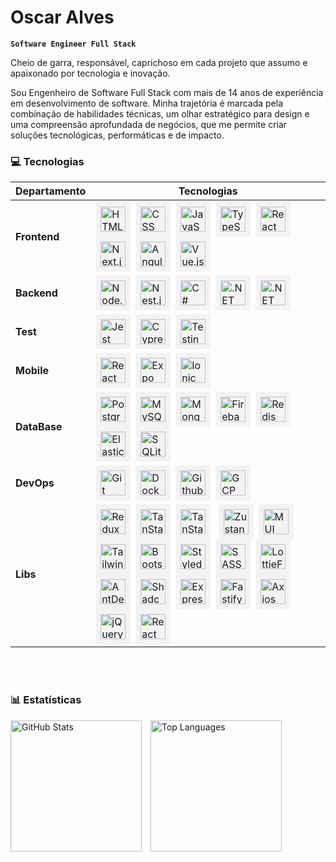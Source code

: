 # Oscar Alves

**`Software Engineer Full Stack`**

Cheio de garra, responsável, caprichoso em cada projeto que assumo e apaixonado por tecnologia e inovação.

Sou Engenheiro de Software Full Stack com mais de 14 anos de experiência em desenvolvimento de software. Minha trajetória é marcada pela combinação de habilidades técnicas, um olhar estratégico para design e uma compreensão aprofundada de negócios, que me permite criar soluções tecnológicas, performáticas e de impacto.

### 💻 Tecnologias

| Departamento       | Tecnologias                                                                                                                                                                                                                                                                                                                                                                                                                                                                                                                                                                                                                                                                                                                                                                                                                                                                                                                                                                                                                                                                                                                                                                                                                                                                                                                                                                                                                                                                                                                                                                                                                                                                                                                                                                                                                                                                                       |
| ------------------ | ------------------------------------------------------------------------------------------------------------------------------------------------------------------------------------------------------------------------------------------------------------------------------------------------------------------------------------------------------------------------------------------------------------------------------------------------------------------------------------------------------------------------------------------------------------------------------------------------------------------------------------------------------------------------------------------------------------------------------------------------------------------------------------------------------------------------------------------------------------------------------------------------------------------------------------------------------------------------------------------------------------------------------------------------------------------------------------------------------------------------------------------------------------------------------------------------------------------------------------------------------------------------------------------------------------------------------------------------------------------------------------------------------------------------------------------------------------------------------------------------------------------------------------------------------------------------------------------------------------------------------------------------------------------------------------------------------------------------------------------------------------------------------------------------------------------------------------------------------------------------------------------------- |
| **Frontend**       | <div style="margin-right:8px;background:#f3f3f3;padding:8px;display:inline-block;"><img alt="HTML" title="HTML" height="40" src="https://cdn.jsdelivr.net/gh/devicons/devicon@latest/icons/html5/html5-original.svg" /></div><img alt="CSS" title="CSS" height="40" style="margin-right:8px;background:#f3f3f3;padding:8px" src="https://cdn.jsdelivr.net/gh/devicons/devicon@latest/icons/css3/css3-original.svg" /><img alt="JavaScript" title="JavaScript" height="40" style="margin-right:8px;background:#f3f3f3;padding:8px" src="https://cdn.jsdelivr.net/gh/devicons/devicon@latest/icons/javascript/javascript-original.svg" /><img alt="TypeScript" title="TypeScript" height="40" style="margin-right:8px;background:#f3f3f3;padding:8px" src="https://cdn.jsdelivr.net/gh/devicons/devicon@latest/icons/typescript/typescript-original.svg" /><img alt="React" title="React" height="40" style="margin-right:8px;background:#f3f3f3;padding:8px" src="https://cdn.jsdelivr.net/gh/devicons/devicon@latest/icons/react/react-original.svg" /><img alt="Next.js" title="Next.js" height="40" style="margin-right:8px;background:#f3f3f3;padding:8px" src="https://cdn.jsdelivr.net/gh/devicons/devicon@latest/icons/nextjs/nextjs-original.svg" /><img alt="Angular" title="Angular" height="40" style="margin-right:8px;background:#f3f3f3;padding:8px" src="https://cdn.jsdelivr.net/gh/devicons/devicon/icons/angularjs/angularjs-original.svg" /><img alt="Vue.js" title="Vue.js" height="40" style="margin-right:8px;background:#f3f3f3;padding:8px" src="https://cdn.jsdelivr.net/gh/devicons/devicon@latest/icons/vuejs/vuejs-original.svg" />                                                                                                                                                                                                                                                                                                                                                                                                                                                                                                              |
| **Backend**        | <img alt="Node.js" title="Node.js" height="40" style="margin-right:8px;background:#f3f3f3;padding:8px" src="https://cdn.jsdelivr.net/gh/devicons/devicon/icons/nodejs/nodejs-original.svg" /><img alt="Nest.js" title="Nest.js" height="40" style="margin-right:8px;background:#f3f3f3;padding:8px" src="https://cdn.jsdelivr.net/gh/devicons/devicon@latest/icons/nestjs/nestjs-original.svg" /><img alt="C#" title="C#" height="40" style="margin-right:8px;background:#f3f3f3;padding:8px" src="https://cdn.jsdelivr.net/gh/devicons/devicon/icons/csharp/csharp-original.svg" /><img alt=".NET" title=".NET" height="40" style="margin-right:8px;background:#f3f3f3;padding:8px" src="https://cdn.jsdelivr.net/gh/devicons/devicon/icons/dot-net/dot-net-plain-wordmark.svg" /><img alt=".NET Core" title=".NET Core" height="40" style="margin-right:8px;background:#f3f3f3;padding:8px" src="https://cdn.jsdelivr.net/gh/devicons/devicon/icons/dotnetcore/dotnetcore-original.svg" />                                                                                                                                                                                                                                                                                                                                                                                                                                                                                                                                                                                                                                                                                                                                                                                                                                                                                                                                                                                                                                                         |
| **Test**         | <img alt="Jest" title="Jest" height="40" style="margin-right:8px;background:#f3f3f3;padding:8px" src="https://cdn.jsdelivr.net/gh/devicons/devicon@latest/icons/jest/jest-plain.svg" /><img alt="Cypress" title="Cypress" height="40" style="margin-right:8px;background:#f3f3f3;padding:8px" src="https://cdn.jsdelivr.net/gh/devicons/devicon@latest/icons/cypressio/cypressio-original.svg" /><img alt="Testing Library" title="Testing Library" height="40" style="margin-right:8px;background:#f3f3f3;padding:8px" src="https://testing-library.com/img/octopus-128x128.png" /> |
| **Mobile**         | <img alt="React Native" title="React Native" height="40" style="margin-right:8px;background:#f3f3f3;padding:8px" src="https://cdn.worldvectorlogo.com/logos/react-native-1.svg" /><img alt="Expo" title="Expo" height="40" style="margin-right:8px;background:#f3f3f3;padding:8px" src="https://www.svgrepo.com/show/341805/expo.svg" /><img alt="Ionic" title="Ionic" height="40" style="margin-right:8px;background:#f3f3f3;padding:8px" src="https://cdn.jsdelivr.net/gh/devicons/devicon@latest/icons/ionic/ionic-original.svg" /> |
| **DataBase** | <img alt="PostgreSQL" title="PostgreSQL" height="40" style="margin-right:8px;background:#f3f3f3;padding:8px" src="https://cdn.jsdelivr.net/gh/devicons/devicon/icons/postgresql/postgresql-original.svg" /><img alt="MySQL" title="MySQL" height="40" style="margin-right:8px;background:#f3f3f3;padding:8px" src="https://cdn.jsdelivr.net/gh/devicons/devicon/icons/mysql/mysql-original.svg" /><img alt="MongoDB" title="MongoDB" height="40" style="margin-right:8px;background:#f3f3f3;padding:8px" src="https://cdn.jsdelivr.net/gh/devicons/devicon/icons/mongodb/mongodb-original.svg" /><img alt="Firebase" title="Firebase" height="40" style="margin-right:8px;background:#f3f3f3;padding:8px" src="https://cdn.jsdelivr.net/gh/devicons/devicon@latest/icons/firebase/firebase-original.svg" /><img alt="Redis" title="Redis" height="40" style="margin-right:8px;background:#f3f3f3;padding:8px" src="https://cdn.jsdelivr.net/gh/devicons/devicon/icons/redis/redis-original.svg" /><img alt="ElasticSearch" title="ElasticSearch" height="40" style="margin-right:8px;background:#f3f3f3;padding:8px" src="https://cdn.jsdelivr.net/gh/devicons/devicon@latest/icons/elasticsearch/elasticsearch-original.svg" /><img alt="SQLite" title="SQLite" height="40" style="margin-right:8px;background:#f3f3f3;padding:8px" src="https://cdn.jsdelivr.net/gh/devicons/devicon@latest/icons/sqlite/sqlite-original.svg" />                                                                                                                                                                                                                                                                                                                                                                                                                                                                                                                                                                                                                                                                                                                                                                                                                                                    |
| **DevOps**         | <img alt="Git" title="Git" height="40" style="margin-right:8px;background:#f3f3f3;padding:8px" src="https://cdn.jsdelivr.net/gh/devicons/devicon@latest/icons/git/git-original.svg" /><img alt="Docker" title="Docker" height="40" style="margin-right:8px;background:#f3f3f3;padding:8px" src="https://cdn.jsdelivr.net/gh/devicons/devicon/icons/docker/docker-original.svg" /><img alt="Github Actions" title="Github Actions" height="40" style="margin-right:8px;background:#f3f3f3;padding:8px" src="https://cdn.jsdelivr.net/gh/devicons/devicon@latest/icons/githubactions/githubactions-original.svg" /><img alt="GCP" title="GCP" height="40" style="margin-right:8px;background:#f3f3f3;padding:8px" src="https://cdn.jsdelivr.net/gh/devicons/devicon/icons/googlecloud/googlecloud-original.svg" />                                                                                                                                                                                                                                                                                                                                                                                                                                                                                                                                                                                                                                                                                                                                                                                                                                                                                                                                                                                                                                                                                                                                                                                                                                                                                                                                                                                                          |
| **Libs**           | <img alt="Redux" title="Redux" height="40" style="margin-right:8px;background:#f3f3f3;padding:8px" src="https://cdn.jsdelivr.net/gh/devicons/devicon@latest/icons/redux/redux-original.svg" /><img alt="TanStack Query / ReactQuery" title="TanStack Query / ReactQuery" height="40" style="margin-right:8px;background:#f3f3f3;padding:8px" src="https://cdn.prod.website-files.com/675da0ab9f940c0315fd965f/6767dea5d39b71a90a2523db_react-query-p-500.webp" /><img alt="TanStack Table / ReactTable" title="TanStack Table / ReactTable" height="40" style="margin-right:8px;background:#f3f3f3;padding:8px" src="https://lineup-lite.js.org/img/react-table.svg" />  <img alt="Zustand" title="Zustand" height="40" style="margin-right:8px;background:#f3f3f3;padding:8px" src="https://encrypted-tbn0.gstatic.com/images?q=tbn:ANd9GcRpHj4UwTW4ANSlNjzQOiiOqfDa6kal9RpF0A&s" /><img alt="MUI" title="MUI" height="40" style="margin-right:8px;background:#f3f3f3;padding:8px" src="https://cdn.jsdelivr.net/gh/devicons/devicon@latest/icons/materialui/materialui-original.svg" />  <img alt="Tailwind" title="Tailwind" height="40" style="margin-right:8px;background:#f3f3f3;padding:8px" src="https://cdn.jsdelivr.net/gh/devicons/devicon@latest/icons/tailwindcss/tailwindcss-original.svg" /><img alt="Bootstrap" title="Bootstrap" height="40" style="margin-right:8px;background:#f3f3f3;padding:8px" src="https://cdn.jsdelivr.net/gh/devicons/devicon@latest/icons/bootstrap/bootstrap-original.svg" /><img alt="Styled Components" title="Styled Components" height="40" style="margin-right:8px;background:#f3f3f3;padding:8px" src="https://cdn.worldvectorlogo.com/logos/styled-components-1.svg" /><img alt="SASS" title="SASS" height="40" style="margin-right:8px;background:#f3f3f3;padding:8px" src="https://cdn.jsdelivr.net/gh/devicons/devicon@latest/icons/sass/sass-original.svg" /><img alt="LottieFiles" title="LottieFiles" height="40" style="margin-right:8px;background:#f3f3f3;padding:8px" src="https://cdn.iconscout.com/icon/free/png-256/free-lottiefiles-logo-icon-download-in-svg-png-gif-file-formats--lottifiles-brand-iconscout-pack-logos-icons-4674917.png" /><img alt="AntDesign" title="AntDesign" height="40" style="margin-right:8px;background:#f3f3f3;padding:8px" src="https://cdn.jsdelivr.net/gh/devicons/devicon@latest/icons/antdesign/antdesign-original.svg" /><img alt="Shadcn UI" title="Shadcn UI" height="40" style="margin-right:8px;background:#f3f3f3;padding:8px" src="https://ui.shadcn.com/apple-touch-icon.png" /><img alt="Express" title="Express" height="40" style="margin-right:8px;background:#f3f3f3;padding:8px" src="https://cdn.jsdelivr.net/gh/devicons/devicon/icons/express/express-original.svg" /><img alt="Fastify" title="Fastify" height="40" style="margin-right:8px;background:#f3f3f3;padding:8px" src="https://cdn.jsdelivr.net/gh/devicons/devicon/icons/fastify/fastify-original.svg" /><img alt="Axios" title="Axios" height="40" style="margin-right:8px;background:#f3f3f3;padding:8px" src="https://cdn.jsdelivr.net/gh/devicons/devicon@latest/icons/axios/axios-plain.svg" /><img alt="jQuery" title="jQuery" height="40" style="margin-right:8px;background:#f3f3f3;padding:8px" src="https://cdn.jsdelivr.net/gh/devicons/devicon@latest/icons/jquery/jquery-plain-wordmark.svg" /><img alt="React Router" title="React Router" height="40" style="margin-right:8px;background:#f3f3f3;padding:8px" src="https://cdn.jsdelivr.net/gh/devicons/devicon@latest/icons/reactrouter/reactrouter-original.svg" /> |

<br/>
<br/>

### 📊 Estatísticas
<img
    alt="GitHub Stats"
    height="210"
    style="padding-right: 10px;"
    src="https://github-readme-stats-pearl-nine-64.vercel.app/api?username=oskaralves&show_icons=true&theme=catppuccin_latte&include_all_commits=true&count_private=true&cache_seconds=1800&locale=pt-br"
/>
<img
    alt="Top Languages"
    height="210"
    src="https://github-readme-stats-pearl-nine-64.vercel.app/api/top-langs/?username=oskaralves&theme=catppuccin_latte&layout=compact&custom_title=Tecnologias&count_private=true&langs_count=9&cache_seconds=1800"
/>

